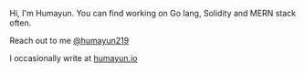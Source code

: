 
Hi, I'm Humayun. You can find working on Go lang, Solidity and MERN stack often.

Reach out to me [@humayun219](https://twitter.com/humayun219)

I occasionally write at [humayun.io](http://humayun.io)
